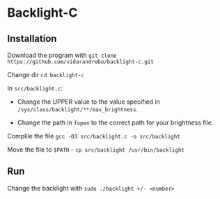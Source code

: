 # Backlight-C

## Installation
Download the program with `git clone https://github.com/vidarandrebo/backlight-c.git`

Change dir `cd backlight-c`

In `src/backlight.c`:

- Change the UPPER value to the value specified in `/sys/class/backlight/**/max_brightness`.

- Change the path in `fopen` to the correct path for your brightness file.

Complile the file `gcc -O3 src/backlight.c -o src/backlight`

Move the file to `$PATH` - `cp src/backlight /usr/bin/backlight`

## Run
Change the backlight with `sudo ./backlight +/- <number>`
